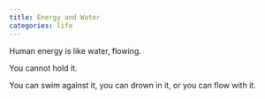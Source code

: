 ```yaml
---
title: Energy and Water
categories: life
---
```

Human energy
is like water,
flowing.

You cannot hold it.

You can swim against it,
you can drown in it,
or you can flow with it.

